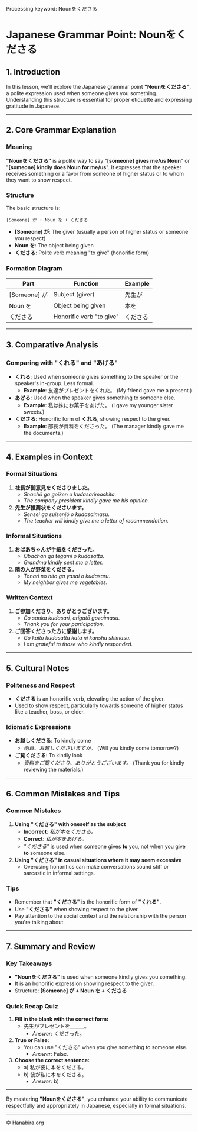 Processing keyword: Nounをくださる
# Japanese Grammar Point: Nounをくださる

## 1. Introduction
In this lesson, we'll explore the Japanese grammar point **"Nounをくださる"**, a polite expression used when someone gives you something. Understanding this structure is essential for proper etiquette and expressing gratitude in Japanese.

---
## 2. Core Grammar Explanation
### Meaning
**"Nounをくださる"** is a polite way to say "**[someone] gives me/us Noun**" or "**[someone] kindly does Noun for me/us**". It expresses that the speaker receives something or a favor from someone of higher status or to whom they want to show respect.
### Structure
The basic structure is:
```
[Someone] が + Noun を + くださる
```
- **[Someone] が**: The giver (usually a person of higher status or someone you respect)
- **Noun を**: The object being given
- **くださる**: Polite verb meaning "to give" (honorific form)
### Formation Diagram
| Part          | Function                       | Example        |
|---------------|--------------------------------|----------------|
| [Someone] が   | Subject (giver)                | 先生が         |
| Noun を       | Object being given             | 本を           |
| くださる       | Honorific verb "to give"       | くださる       |
---
## 3. Comparative Analysis
### Comparing with **"くれる"** and **"あげる"**
- **くれる**: Used when someone gives something to the speaker or the speaker's in-group. Less formal.
  - **Example**: 友達がプレゼントをくれた。 (My friend gave me a present.)
- **あげる**: Used when the speaker gives something to someone else.
  - **Example**: 私は妹にお菓子をあげた。 (I gave my younger sister sweets.)
- **くださる**: Honorific form of **くれる**, showing respect to the giver.
  - **Example**: 部長が資料をくださった。 (The manager kindly gave me the documents.)
---
## 4. Examples in Context
### Formal Situations
1. **社長が御意見をくださりました。**
   - *Shachō ga goiken o kudasarimashita.*
   - *The company president kindly gave me his opinion.*
2. **先生が推薦状をくださいます。**
   - *Sensei ga suisenjō o kudasaimasu.*
   - *The teacher will kindly give me a letter of recommendation.*
### Informal Situations
1. **おばあちゃんが手紙をくださった。**
   - *Obāchan ga tegami o kudasatta.*
   - *Grandma kindly sent me a letter.*
2. **隣の人が野菜をくださる。**
   - *Tonari no hito ga yasai o kudasaru.*
   - *My neighbor gives me vegetables.*
### Written Context
1. **ご参加くださり、ありがとうございます。**
   - *Go sanka kudasari, arigatō gozaimasu.*
   - *Thank you for your participation.*
2. **ご回答くださった方に感謝します。**
   - *Go kaitō kudasatta kata ni kansha shimasu.*
   - *I am grateful to those who kindly responded.*
---
## 5. Cultural Notes
### Politeness and Respect
- **くださる** is an honorific verb, elevating the action of the giver.
- Used to show respect, particularly towards someone of higher status like a teacher, boss, or elder.
### Idiomatic Expressions
- **お越しくださる**: To kindly come
  - *明日、お越しくださいますか。* (Will you kindly come tomorrow?)
- **ご覧くださる**: To kindly look
  - *資料をご覧くださり、ありがとうございます。* (Thank you for kindly reviewing the materials.)
---
## 6. Common Mistakes and Tips
### Common Mistakes
1. **Using "くださる" with oneself as the subject**
   - **Incorrect**: *私が本をくださる。*
   - **Correct**: *私が本をあげる。*
   - *"くださる"* is used when someone gives **to** you, not when you give **to** someone else.
2. **Using "くださる" in casual situations where it may seem excessive**
   - Overusing honorifics can make conversations sound stiff or sarcastic in informal settings.
### Tips
- Remember that **"くださる"** is the honorific form of **"くれる"**.
- Use **"くださる"** when showing respect to the giver.
- Pay attention to the social context and the relationship with the person you're talking about.
---
## 7. Summary and Review
### Key Takeaways
- **"Nounをくださる"** is used when someone kindly gives you something.
- It is an honorific expression showing respect to the giver.
- Structure: **[Someone] が + Noun を + くださる**
### Quick Recap Quiz
1. **Fill in the blank with the correct form:**
   - 先生がプレゼントを______。
     - *Answer:* くださった。
2. **True or False:**
   - You can use "くださる" when you give something to someone else.
     - *Answer:* False.
3. **Choose the correct sentence:**
   - a) 私が彼に本をくださる。
   - b) 彼が私に本をくださる。
     - *Answer:* b)
---
By mastering **"Nounをくださる"**, you enhance your ability to communicate respectfully and appropriately in Japanese, especially in formal situations.


---

© [Hanabira.org](https://hanabira.org)
